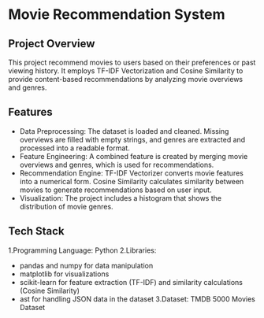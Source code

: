 # Movie Recommendation System
## Project Overview
This project recommend movies to users based on their preferences or past viewing history. It employs TF-IDF Vectorization and Cosine Similarity to provide content-based recommendations by analyzing movie overviews and genres.

## Features
* Data Preprocessing: The dataset is loaded and cleaned. Missing overviews are filled with empty strings, and genres are extracted and processed into a readable format.
* Feature Engineering: A combined feature is created by merging movie overviews and genres, which is used for recommendations.
* Recommendation Engine:
 TF-IDF Vectorizer converts movie features into a numerical form.
 Cosine Similarity calculates similarity between movies to generate recommendations based on user input.
* Visualization: The project includes a histogram that shows the distribution of movie genres.


## Tech Stack
1.Programming Language: Python
2.Libraries:
   * pandas and numpy for data manipulation
   * matplotlib for visualizations
   * scikit-learn for feature extraction (TF-IDF) and similarity calculations (Cosine Similarity)
   * ast for handling JSON data in the dataset
3.Dataset: TMDB 5000 Movies Dataset


